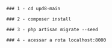 ```
### 1 - cd upd8-main
```
```
### 2 - composer install
```
```
### 3 - php artisan migrate --seed
```
```
### 4 - acessar a rota localhost:8000
```
